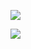 ![](https://github-readme-stats.vercel.app/api?username=crossworth&count_private=true&show_icons=true)

![](https://github-readme-stats.vercel.app/api/top-langs/?username=crossworth)
